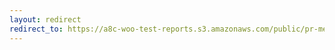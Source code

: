 ```yaml
---
layout: redirect
redirect_to: https://a8c-woo-test-reports.s3.amazonaws.com/public/pr-merge/44841/e2e/index.html
---
```

